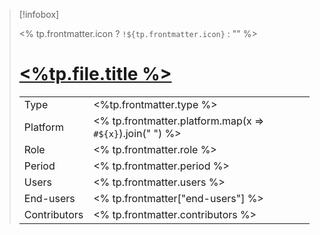 > [!infobox]
> 
> <% tp.frontmatter.icon ? `!${tp.frontmatter.icon}` : "" %>
> # [<%tp.file.title %>](<%tp.frontmatter.link %>)
> 
> |  | |
> | ---- | ---- |
> | Type | <%tp.frontmatter.type %> |
> | Platform | <% tp.frontmatter.platform.map(x => `#${x}`).join(" ") %>|
> | Role | <% tp.frontmatter.role %> |
> | Period | <% tp.frontmatter.period %> |
> | Users | <% tp.frontmatter.users %> |
> | End-users | <% tp.frontmatter["end-users"] %> |
> | Contributors | <% tp.frontmatter.contributors %> |
